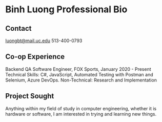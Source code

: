 # Binh Luong Professional Bio
 
 
## Contact
luongbt@mail.uc.edu
513-400-0793
 
 
## Co-op Experience
Backend QA Software Engineer, FOX Sports, January 2020 - Present
Technical Skills: C#, JavaScript, Automated Testing with Postman and Selenium, Azure DevOps.
Non-Technical: Research and Implementation
 
## Project Sought
Anything within my field of study in computer engineering, whether it is hardware or software, I am interested in trying and learning new things.
